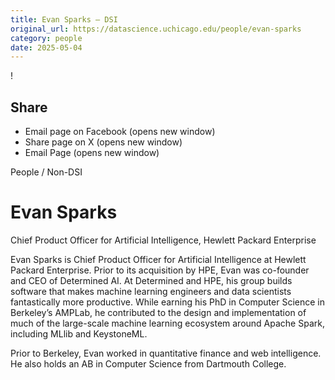 ```yaml
---
title: Evan Sparks – DSI
original_url: https://datascience.uchicago.edu/people/evan-sparks
category: people
date: 2025-05-04
---
```


<!-- Table-like structure detected -->

!

## Share

* Email page on Facebook (opens new window)
* Share page on X (opens new window)
* Email Page (opens new window)

<!-- Table-like structure detected -->

People / Non-DSI

# Evan Sparks

Chief Product Officer for Artificial Intelligence, Hewlett Packard Enterprise

Evan Sparks is Chief Product Officer for Artificial Intelligence at Hewlett Packard Enterprise. Prior to its acquisition by HPE, Evan was co-founder and CEO of Determined AI. At Determined and HPE, his group builds software that makes machine learning engineers and data scientists fantastically more productive. While earning his PhD in Computer Science in Berkeley’s AMPLab, he contributed to the design and implementation of much of the large-scale machine learning ecosystem around Apache Spark, including MLlib and KeystoneML.

Prior to Berkeley, Evan worked in quantitative finance and web intelligence. He also holds an AB in Computer Science from Dartmouth College.